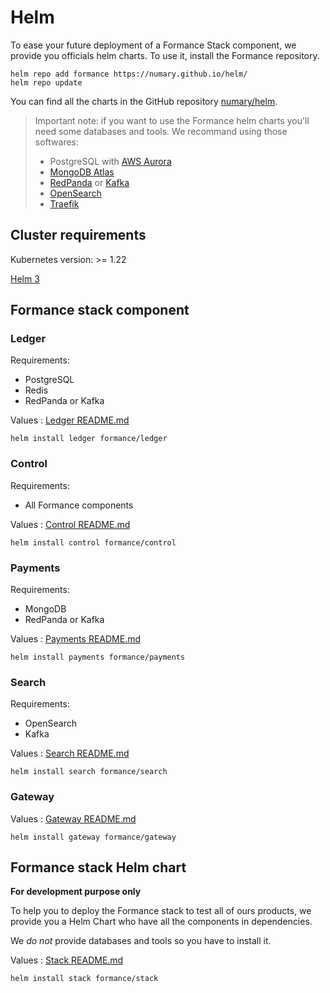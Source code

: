 # Helm

To ease your future deployment of a Formance Stack component, we provide you officials helm charts. To use it, install the Formance repository.

    helm repo add formance https://numary.github.io/helm/
    helm repo update

You can find all the charts in the GitHub repository [numary/helm](https://github.com/numary/helm).

> Important note: if you want to use the Formance helm charts you'll need some databases and tools.
> We recommand using those softwares:
> - PostgreSQL with [AWS Aurora](https://aws.amazon.com/rds/aurora/)
> - [MongoDB Atlas](https://www.mongodb.com/atlas) 
> - [RedPanda](https://redpanda.com/) or [Kafka](https://kafka.apache.org/)
> - [OpenSearch](https://opensearch.org/)
> - [Traefik](https://traefik.io/)

## Cluster requirements

Kubernetes version: >= 1.22

[Helm 3](https://helm.sh/docs/)

## Formance stack component

### Ledger

Requirements: 
- PostgreSQL
- Redis
- RedPanda or Kafka

Values : [Ledger README.md](https://github.com/numary/helm/blob/main/charts/ledger/README.md)

    helm install ledger formance/ledger

### Control

Requirements:
- All Formance components 

Values : [Control README.md](https://github.com/numary/helm/blob/main/charts/control/README.md)

    helm install control formance/control

### Payments

Requirements:
- MongoDB
- RedPanda or Kafka

Values : [Payments README.md](https://github.com/numary/helm/blob/main/charts/payments/README.md)

    helm install payments formance/payments

### Search

Requirements:
- OpenSearch
- Kafka

Values : [Search README.md](https://github.com/numary/helm/blob/main/charts/search/README.md)


    helm install search formance/search

### Gateway

Values : [Gateway README.md](https://github.com/numary/helm/blob/main/charts/gateway/README.md)

    helm install gateway formance/gateway

## Formance stack Helm chart

**For development purpose only**

To help you to deploy the Formance stack to test all of ours products, we provide you a Helm Chart who have all the components in dependencies.

We *do not* provide databases and tools so you have to install it.

Values : [Stack README.md](https://github.com/numary/helm/blob/main/charts/stack/README.md)

    helm install stack formance/stack